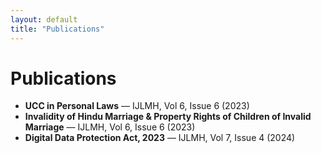 ```yaml
---
layout: default
title: "Publications"
---
```


# Publications

- **UCC in Personal Laws** — IJLMH, Vol 6, Issue 6 (2023)  
- **Invalidity of Hindu Marriage & Property Rights of Children of Invalid Marriage** — IJLMH, Vol 6, Issue 6 (2023)  
- **Digital Data Protection Act, 2023** — IJLMH, Vol 7, Issue 4 (2024)

